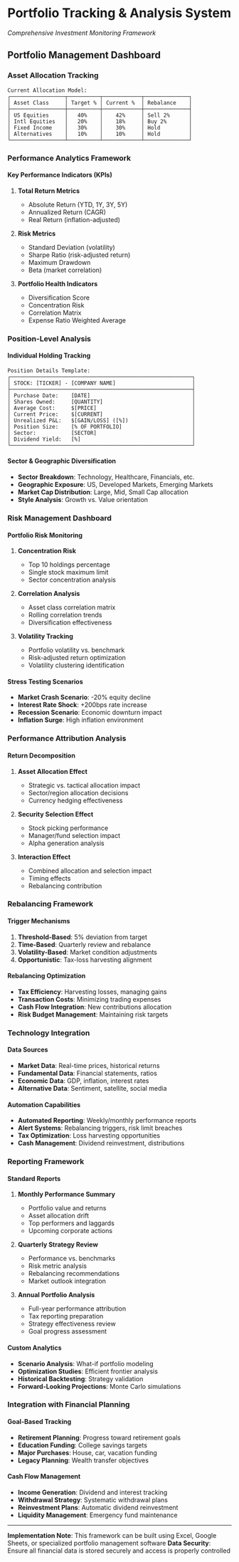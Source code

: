 # Portfolio Tracking & Analysis System
*Comprehensive Investment Monitoring Framework*

## Portfolio Management Dashboard

### Asset Allocation Tracking
```
Current Allocation Model:
┌─────────────────┬──────────┬────────────┬──────────────┐
│ Asset Class     │ Target % │ Current %  │ Rebalance    │
├─────────────────┼──────────┼────────────┼──────────────┤
│ US Equities     │   40%    │    42%     │ Sell 2%      │
│ Intl Equities   │   20%    │    18%     │ Buy 2%       │
│ Fixed Income    │   30%    │    30%     │ Hold         │
│ Alternatives    │   10%    │    10%     │ Hold         │
└─────────────────┴──────────┴────────────┴──────────────┘
```

### Performance Analytics Framework

#### Key Performance Indicators (KPIs)
1. **Total Return Metrics**
   - Absolute Return (YTD, 1Y, 3Y, 5Y)
   - Annualized Return (CAGR)
   - Real Return (inflation-adjusted)

2. **Risk Metrics**
   - Standard Deviation (volatility)
   - Sharpe Ratio (risk-adjusted return)
   - Maximum Drawdown
   - Beta (market correlation)

3. **Portfolio Health Indicators**
   - Diversification Score
   - Concentration Risk
   - Correlation Matrix
   - Expense Ratio Weighted Average

### Position-Level Analysis

#### Individual Holding Tracking
```
Position Details Template:
┌─────────────────────────────────────────────────────────┐
│ STOCK: [TICKER] - [COMPANY NAME]                        │
├─────────────────────────────────────────────────────────┤
│ Purchase Date:    [DATE]                                │
│ Shares Owned:     [QUANTITY]                            │
│ Average Cost:     $[PRICE]                              │
│ Current Price:    $[CURRENT]                            │
│ Unrealized P&L:   $[GAIN/LOSS] ([%])                    │
│ Position Size:    [% OF PORTFOLIO]                      │
│ Sector:           [SECTOR]                              │
│ Dividend Yield:   [%]                                   │
└─────────────────────────────────────────────────────────┘
```

#### Sector & Geographic Diversification
- **Sector Breakdown**: Technology, Healthcare, Financials, etc.
- **Geographic Exposure**: US, Developed Markets, Emerging Markets
- **Market Cap Distribution**: Large, Mid, Small Cap allocation
- **Style Analysis**: Growth vs. Value orientation

### Risk Management Dashboard

#### Portfolio Risk Monitoring
1. **Concentration Risk**
   - Top 10 holdings percentage
   - Single stock maximum limit
   - Sector concentration analysis

2. **Correlation Analysis**
   - Asset class correlation matrix
   - Rolling correlation trends
   - Diversification effectiveness

3. **Volatility Tracking**
   - Portfolio volatility vs. benchmark
   - Risk-adjusted return optimization
   - Volatility clustering identification

#### Stress Testing Scenarios
- **Market Crash Scenario**: -20% equity decline
- **Interest Rate Shock**: +200bps rate increase
- **Recession Scenario**: Economic downturn impact
- **Inflation Surge**: High inflation environment

### Performance Attribution Analysis

#### Return Decomposition
1. **Asset Allocation Effect**
   - Strategic vs. tactical allocation impact
   - Sector/region allocation decisions
   - Currency hedging effectiveness

2. **Security Selection Effect**
   - Stock picking performance
   - Manager/fund selection impact
   - Alpha generation analysis

3. **Interaction Effect**
   - Combined allocation and selection impact
   - Timing effects
   - Rebalancing contribution

### Rebalancing Framework

#### Trigger Mechanisms
1. **Threshold-Based**: 5% deviation from target
2. **Time-Based**: Quarterly review and rebalance
3. **Volatility-Based**: Market condition adjustments
4. **Opportunistic**: Tax-loss harvesting alignment

#### Rebalancing Optimization
- **Tax Efficiency**: Harvesting losses, managing gains
- **Transaction Costs**: Minimizing trading expenses
- **Cash Flow Integration**: New contributions allocation
- **Risk Budget Management**: Maintaining risk targets

### Technology Integration

#### Data Sources
- **Market Data**: Real-time prices, historical returns
- **Fundamental Data**: Financial statements, ratios
- **Economic Data**: GDP, inflation, interest rates
- **Alternative Data**: Sentiment, satellite, social media

#### Automation Capabilities
- **Automated Reporting**: Weekly/monthly performance reports
- **Alert Systems**: Rebalancing triggers, risk limit breaches
- **Tax Optimization**: Loss harvesting opportunities
- **Cash Management**: Dividend reinvestment, distributions

### Reporting Framework

#### Standard Reports
1. **Monthly Performance Summary**
   - Portfolio value and returns
   - Asset allocation drift
   - Top performers and laggards
   - Upcoming corporate actions

2. **Quarterly Strategy Review**
   - Performance vs. benchmarks
   - Risk metric analysis
   - Rebalancing recommendations
   - Market outlook integration

3. **Annual Portfolio Analysis**
   - Full-year performance attribution
   - Tax reporting preparation
   - Strategy effectiveness review
   - Goal progress assessment

#### Custom Analytics
- **Scenario Analysis**: What-if portfolio modeling
- **Optimization Studies**: Efficient frontier analysis
- **Historical Backtesting**: Strategy validation
- **Forward-Looking Projections**: Monte Carlo simulations

### Integration with Financial Planning

#### Goal-Based Tracking
- **Retirement Planning**: Progress toward retirement goals
- **Education Funding**: College savings targets
- **Major Purchases**: House, car, vacation funding
- **Legacy Planning**: Wealth transfer objectives

#### Cash Flow Management
- **Income Generation**: Dividend and interest tracking
- **Withdrawal Strategy**: Systematic withdrawal plans
- **Reinvestment Plans**: Automatic dividend reinvestment
- **Liquidity Management**: Emergency fund maintenance

---
**Implementation Note**: This framework can be built using Excel, Google Sheets, or specialized portfolio management software
**Data Security**: Ensure all financial data is stored securely and access is properly controlled